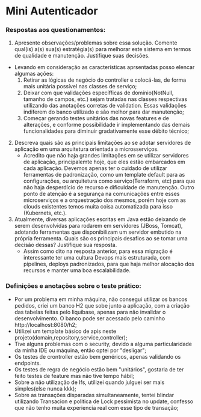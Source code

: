 # Mini Autenticador

### Respostas aos questionamentos:

1. Apresente observações/problemas sobre essa solução.
Comente qual(is) a(s) sua(s) estratégia(s) para melhorar este sistema em termos de qualidade e manutenção. Justifique suas decisões.
  - Levando em consideração as características aprsentadas posso elencar algumas ações:
    1. Retirar as lógicas de negócio do controller e colocá-las, de forma mais unitária possível nas classes de serviço;
    2. Deixar com que validações específficas de domínio(NotNull, tamanho de campos, etc.) sejam tratadas nas classes respectivas utilizando das anotações corretas de validation. Essas validações indiferem do banco utilizado e são melhor para dar manutenção;
    3. Começar gerando testes unitários das novas features e de alterações, e conforme possibilidade ir implementando das demais funcionalidades para diminuir gradativamente esse débito técnico;
2. Descreva quais são as principais limitações ao se adotar servidores de aplicação em uma arquitetura orientada a microsserviços.
    - Acredito que não haja grandes limitações em se utilizar servidores de aplicação, principalemte hoje, que eles estão embarcados em cada aplicação. Devemos apenas ter o cuidado de utilizar ferramentas de padronização, como um template default para as configurações, ou arquitetura como serviço(Terraform, etc) para que não haja desperdício de recurso e dificuldade de manutenção. Outro ponto de atenção é a segurança na comunicações entre esses microserviços e a orquestração dos mesmos, porém hoje com as clouds existentes temos muita coisa automatizada para isso (Kubernets, etc.).
3. Atualmente, diversas aplicações escritas em Java estão deixando de serem desenvolvidas para rodarem em servidores (JBoss, Tomcat), adotando ferramentas que disponibilizam um servidor embutido na própria ferramenta. Quais são os principais desafios ao se tomar uma decisão dessas? Justifique sua resposta.
    - Assim como dito na resposta anterior, para essa migração é interessante ter uma cultura Devops mais estruturada, com pipelines, deploys padronizados, para que haja melhor alocação dos recursos e manter uma boa escalabilidade.

### Definições e anotações sobre o teste prático:

 - Por um problema em minha máquina, não consegui utilizar os bancos pedidos, criei um banco H2 que sobe junto a aplicação, com a criação das tabelas feitas pelo liquibase, apenas para não invalidar o desenvolvimento. O banco pode ser acessado pelo caminho http://localhost:8080/h2;
 - Utilizei um template básico de apis neste projeto(domain,repository,service,controller);
 - Tive alguns problemas com o security, devido a alguma particularidade da minha IDE ou máquina, então optei por "desligar";
 - Os testes de crontroller estão bem genéricos, apenas validando os endpoints.
 - Os testes de regra de negócio estão bem "unitários", gostaria de ter feito testes de feature mas não tive tempo hábil;
 - Sobre a não utilização de Ifs, utilizei quando julguei ser mais simples(else nunca kkk);
 - Sobre as transações disparadas simultaneamente, tentei blindar utilizando Transacion e politica de Lock pessimista no update, confesso que não tenho muita experiencia real com esse tipo de transação;